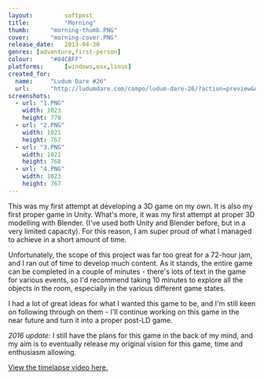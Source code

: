 ```yaml
---
layout: 		softpost
title:  		"Morning"
thumb:      "morning-thumb.PNG"
cover:      "morning-cover.PNG"
release_date: 	2013-04-30
genres: [adventure,first-person]
colour:     "#84CBFF"
platforms:		[windows,osx,linux]
created_for:
  name:		"Ludum Dare #26"
  url:		"http://ludumdare.com/compo/ludum-dare-26/?action=preview&uid=9896"
screenshots:
  - url: "1.PNG"
    width: 1023
    height: 770
  - url: "2.PNG"
    width: 1021
    height: 767
  - url: "3.PNG"
    width: 1021
    height: 768
  - url: "4.PNG"
    width: 1023
    height: 767
---
```

This was my first attempt at developing a 3D game on my own. It is also my first proper game in Unity. What's more, it was my first attempt at proper 3D modelling with Blender. (I've used both Unity and Blender before, but in a very limited capacity). For this reason, I am super proud of what I managed to achieve in a short amount of time.

Unfortunately, the scope of this project was far too great for a 72-hour jam, and I ran out of time to develop much content. As it stands, the entire game can be completed in a couple of minutes - there's lots of text in the game for various events, so I'd recommend taking 10 minutes to explore all the objects in the room, especially in the various different game states.

I had a lot of great ideas for what I wanted this game to be, and I'm still keen on following through on them - I'll continue working on this game in the near future and turn it into a proper post-LD game.

_2016 update:_ I still have the plans for this game in the back of my mind, and my aim is to eventually release my original vision for this game, time and enthusiasm allowing.

[View the timelapse video here.](https://www.youtube.com/watch?v=9HkcmG3p7-M)
